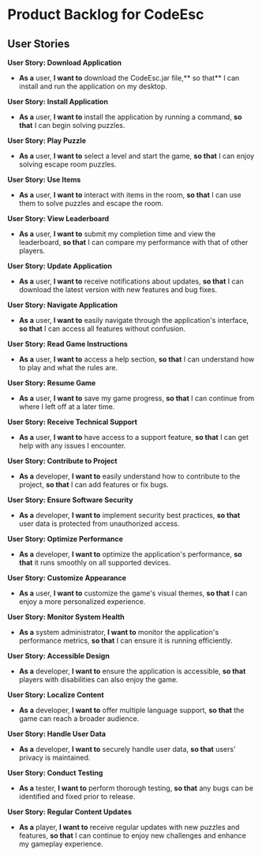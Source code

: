 # **Product Backlog for CodeEsc**

## **User Stories**


**User Story: Download Application**



* **As a** user, **I want to** download the CodeEsc.jar file,** so that** I can install and run the application on my desktop.

**User Story: Install Application**



* **As a** user, **I want to** install the application by running a command, **so that** I can begin solving puzzles.

**User Story: Play Puzzle**



* **As a** user, **I want to** select a level and start the game, **so that** I can enjoy solving escape room puzzles.

**User Story: Use Items**



* **As a** user, **I want to** interact with items in the room, **so that** I can use them to solve puzzles and escape the room.

**User Story: View Leaderboard**



* **As a** user, **I want to** submit my completion time and view the leaderboard, **so that** I can compare my performance with that of other players.

**User Story: Update Application**



* **As a** user, **I want to** receive notifications about updates, **so that** I can download the latest version with new features and bug fixes.

**User Story: Navigate Application**



* **As a** user, **I want to** easily navigate through the application's interface, **so that** I can access all features without confusion.

**User Story: Read Game Instructions**



* **As a** user, **I want to** access a help section, **so that** I can understand how to play and what the rules are.

**User Story: Resume Game**



* **As a** user, **I want to** save my game progress, **so that** I can continue from where I left off at a later time.

**User Story: Receive Technical Support**



* **As a** user, **I want to** have access to a support feature, **so that** I can get help with any issues I encounter.

**User Story: Contribute to Project**



* **As a** developer, **I want to** easily understand how to contribute to the project, **so that** I can add features or fix bugs.

**User Story: Ensure Software Security**



* **As a** developer, **I want to** implement security best practices, **so that** user data is protected from unauthorized access.

**User Story: Optimize Performance**



* **As a** developer, **I want to** optimize the application's performance, **so that** it runs smoothly on all supported devices.

**User Story: Customize Appearance**



* **As a** user, **I want to** customize the game's visual themes, **so that** I can enjoy a more personalized experience.

**User Story: Monitor System Health**



* **As a** system administrator, **I want to** monitor the application's performance metrics, **so that** I can ensure it is running efficiently.

**User Story: Accessible Design**



* **As a** developer, **I want to** ensure the application is accessible, **so that** players with disabilities can also enjoy the game.

**User Story: Localize Content**



* **As a** developer, **I want to** offer multiple language support, **so that** the game can reach a broader audience.

**User Story: Handle User Data**



* **As a** developer, **I want to** securely handle user data, **so that** users' privacy is maintained.

**User Story: Conduct Testing**



* **As a** tester, **I want to** perform thorough testing, **so that** any bugs can be identified and fixed prior to release.

**User Story: Regular Content Updates**



* **As a** player, **I want to** receive regular updates with new puzzles and features, **so that** I can continue to enjoy new challenges and enhance my gameplay experience.